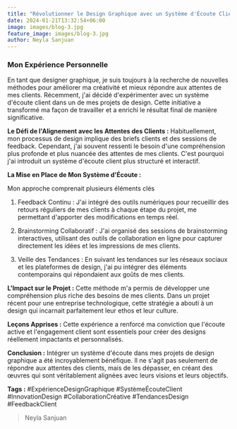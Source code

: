 ```yaml
---
title: "Révolutionner le Design Graphique avec un Système d'Écoute Client : Mon Expérience Personnelle"
date: 2024-01-21T13:32:54+06:00
image: images/blog-3.jpg
feature_image: images/blog-3.jpg
author: Neyla Sanjuan
---
```

### Mon Expérience Personnelle

En tant que designer graphique, je suis toujours à la recherche de nouvelles méthodes pour améliorer ma créativité et mieux répondre aux attentes de mes clients. Récemment, j'ai décidé d'expérimenter avec un système d'écoute client dans un de mes projets de design. Cette initiative a transformé ma façon de travailler et a enrichi le résultat final de manière significative.

**Le Défi de l'Alignement avec les Attentes des Clients :**
Habituellement, mon processus de design implique des briefs clients et des sessions de feedback. Cependant, j'ai souvent ressenti le besoin d'une compréhension plus profonde et plus nuancée des attentes de mes clients. C'est pourquoi j'ai introduit un système d'écoute client plus structuré et interactif.

**La Mise en Place de Mon Système d'Écoute :**

Mon approche comprenait plusieurs éléments clés 
1. Feedback Continu :
J'ai intégré des outils numériques pour recueillir des retours réguliers de mes clients à chaque étape du projet, me permettant d'apporter des modifications en temps réel.

2. Brainstorming Collaboratif :
J'ai organisé des sessions de brainstorming interactives, utilisant des outils de collaboration en ligne pour capturer directement les idées et les impressions de mes clients.

3. Veille des Tendances :
En suivant les tendances sur les réseaux sociaux et les plateformes de design, j'ai pu intégrer des éléments contemporains qui répondaient aux goûts de mes clients.

**L'Impact sur le Projet :**
Cette méthode m'a permis de développer une compréhension plus riche des besoins de mes clients. Dans un projet récent pour une entreprise technologique, cette stratégie a abouti à un design qui incarnait parfaitement leur ethos et leur culture.

**Leçons Apprises :**
Cette expérience a renforcé ma conviction que l'écoute active et l'engagement client sont essentiels pour créer des designs réellement impactants et personnalisés.

**Conclusion :**
Intégrer un système d'écoute dans mes projets de design graphique a été incroyablement bénéfique. Il ne s'agit pas seulement de répondre aux attentes des clients, mais de les dépasser, en créant des œuvres qui sont véritablement alignées avec leurs visions et leurs objectifs.

**Tags :** #ExpérienceDesignGraphique #SystèmeÉcouteClient #InnovationDesign #CollaborationCréative #TendancesDesign #FeedbackClient

> Neyla Sanjuan

